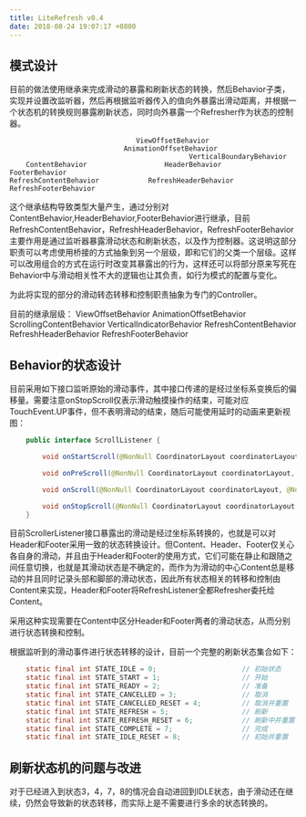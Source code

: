 ```yaml
---
title: LiteRefresh v0.4
date: 2018-08-24 19:07:17 +0800
---
```

## 模式设计
目前的做法使用继承来完成滑动的暴露和刷新状态的转换，然后Behavior子类，实现并设置改监听器，然后再根据监听器传入的值向外暴露出滑动距离，并根据一个状态机的转换规则暴露刷新状态，同时向外暴露一个Refresher作为状态的控制器。

                                   ViewOffsetBehavior
                                AnimationOffsetBehavior
                                                VerticalBoundaryBehavior
        ContentBehavior                   HeaderBehavior            FooterBehavior
    RefreshContentBehavior            RefreshHeaderBehavior      RefreshFooterBehavior

这个继承结构导致类型大量产生，通过分别对ContentBehavior,HeaderBehavior,FooterBehavior进行继承，目前RefreshContentBehavior，RefreshHeaderBehavior，RefreshFooterBehavior主要作用是通过监听器暴露滑动状态和刷新状态，以及作为控制器。这说明这部分职责可以考虑使用桥接的方式抽象到另一个层级，即和它们的父类一个层级。这样可以改用组合的方式在运行时改变其暴露出的行为，这样还可以将部分原来写死在Behavior中与滑动相关性不大的逻辑也让其负责，如行为模式的配置与变化。

为此将实现的部分的滑动转态转移和控制职责抽象为专门的Controller。

目前的继承层级：
                                    ViewOffsetBehavior
                                AnimationOffsetBehavior
    ScrollingContentBehavior                    VerticalIndicatorBehavior
RefreshContentBehavior              RefreshHeaderBehavior           RefreshFooterBehavior


## Behavior的状态设计
目前采用如下接口监听原始的滑动事件，其中接口传递的是经过坐标系变换后的偏移量。需要注意onStopScroll仅表示滑动触摸操作的结束，可能对应TouchEvent.UP事件，但不表明滑动的结束，随后可能使用延时的动画来更新视图：
```java
    public interface ScrollListener {

        void onStartScroll(@NonNull CoordinatorLayout coordinatorLayout, @NonNull View child, int max, boolean isTouch);

        void onPreScroll(@NonNull CoordinatorLayout coordinatorLayout, @NonNull View child, int current, int max, boolean isTouch);

        void onScroll(@NonNull CoordinatorLayout coordinatorLayout, @NonNull View child, int current, int delta, int max, boolean isTouch);

        void onStopScroll(@NonNull CoordinatorLayout coordinatorLayout, @NonNull View child, int current, int max, boolean isTouch);
    }
```

目前ScrollerListener接口暴露出的滑动是经过坐标系转换的，也就是可以对Header和Footer采用一致的状态转换设计。但Content、Header、Footer仅关心各自身的滑动，并且由于Header和Footer的使用方式，它们可能在静止和跟随之间任意切换，也就是其滑动状态是不确定的，而作为为滑动的中心Content总是移动的并且同时记录头部和脚部的滑动状态，因此所有状态相关的转移和控制由Content来实现，Header和Footer将RefreshListener全都Refresher委托给Content。

采用这种实现需要在Content中区分Header和Footer两者的滑动状态，从而分别进行状态转换和控制。

根据监听到的滑动事件进行状态转移的设计，目前一个完整的刷新状态集合如下：
```java
    static final int STATE_IDLE = 0;                     // 初始状态
    static final int STATE_START = 1;                    // 开始
    static final int STATE_READY = 2;                    // 准备
    static final int STATE_CANCELLED = 3;                // 取消
    static final int STATE_CANCELLED_RESET = 4;          // 取消并重置
    static final int STATE_REFRESH = 5;                  // 刷新
    static final int STATE_REFRESH_RESET = 6;            // 刷新中并重置
    static final int STATE_COMPLETE = 7;                 // 完成
    static final int STATE_IDLE_RESET = 8;               // 初始并重置
```

## 刷新状态机的问题与改进
对于已经进入到状态3，4，7，8的情况会自动进回到IDLE状态，由于滑动还在继续，仍然会导致新的状态转移，而实际上是不需要进行多余的状态转换的。

